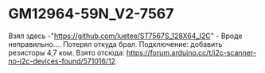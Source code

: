 # GM12964-59N_V2-7567
Взял здесь -"https://github.com/luetee/ST7567S_128X64_I2C" - Вроде неправильно.... Потерял откуда брал.
Подключение: добавить резисторы 4,7 ком. Взято отсюда: https://forum.arduino.cc/t/i2c-scanner-no-i2c-devices-found/571016/12